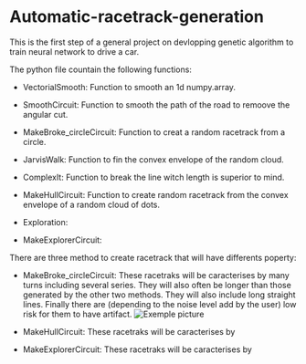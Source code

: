 # Automatic-racetrack-generation
This is the first step of a general project on devlopping genetic algorithm to train neural network to drive a car.

The python file countain the following functions:

- VectorialSmooth: Function to smooth an 1d numpy.array.

- SmoothCircuit: Function to smooth the path of the road to remoove the angular cut.

- MakeBroke_circleCircuit: Function to creat a random racetrack from a circle.

- JarvisWalk: Function to fin the convex envelope of the random cloud.

- ComplexIt: Function to break the line witch length is superior to mind.

- MakeHullCircuit: Function to create random racetrack from the convex envelope of a random	cloud of dots.

- Exploration: 

- MakeExplorerCircuit: 

There are three method to create racetrack that will have differents poperty:
 - MakeBroke_circleCircuit:
 These racetraks will be caracterises by many turns including several
 series. They will also often be longer than those generated by the
 other two methods. They will also include long straight lines. Finally
 there are (depending to the noise level add by the user) low risk for
 them to have artifact.
 ![Exemple picture](illustration.png "Exemple of racetrack produced with this function")

 - MakeHullCircuit:
 These racetraks will be caracterises by 
 
 - MakeExplorerCircuit:
 These racetraks will be caracterises by 



